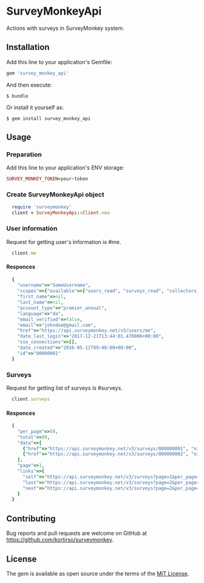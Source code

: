 # SurveyMonkeyApi

Actions with surveys in SurveyMonkey system.

## Installation

Add this line to your application's Gemfile:

```ruby
gem 'survey_monkey_api'
```

And then execute:

    $ bundle

Or install it yourself as:

    $ gem install survey_monkey_api

## Usage

### Preparation

Add this line to your application's ENV storage:

```ruby
SURVEY_MONKEY_TOKEN=your-token
```

### Create SurveyMonkeyApi object

```ruby
  require 'surveymonkey'
  client = SurveyMonkeyApi::Client.new
```

### User information

Request for getting user's information is #me.

```ruby
  client.me
```

#### Responces

```ruby
  {
    "username"=>"SomeUsername",
    "scopes"=>{"available"=>["users_read", "surveys_read", "collectors_read", "collectors_write", "contacts_read", "contacts_write", "surveys_write", "responses_read", "responses_read_detail", "responses_write", "groups_read", "webhooks_read", "webhooks_write", "library_read"], "granted"=>["collectors_read", "contacts_write", "contacts_read", "surveys_write", "surveys_read", "collectors_write", "users_read"]},
    "first_name"=>nil,
    "last_name"=>nil,
    "account_type"=>"premier_annual",
    "language"=>"da",
    "email_verified"=>false,
    "email"=>"johndoe@gmail.com",
    "href"=>"https://api.surveymonkey.net/v3/users/me",
    "date_last_login"=>"2017-12-21T13:44:01.470000+00:00",
    "sso_connections"=>[],
    "date_created"=>"2016-05-11T09:48:00+00:00",
    "id"=>"00000001"
  }
```

### Surveys

Request for getting list of surveys is #surveys.

```ruby
  client.surveys
```

#### Responces

```ruby
  {
    "per_page"=>50,
    "total"=>99,
    "data"=>[
      {"href"=>"https://api.surveymonkey.net/v3/surveys/000000001", "nickname"=>"", "id"=>"000000001", "title"=>"First"},
      {"href"=>"https://api.surveymonkey.net/v3/surveys/000000002", "nickname"=>"", "id"=>"000000002", "title"=>"Second"}
    ],
    "page"=>1,
    "links"=>{
      "self"=>"https://api.surveymonkey.net/v3/surveys?page=1&per_page=50",
      "last"=>"https://api.surveymonkey.net/v3/surveys?page=2&per_page=50",
      "next"=>"https://api.surveymonkey.net/v3/surveys?page=2&per_page=50"
    }
  }
```

## Contributing

Bug reports and pull requests are welcome on GitHub at https://github.com/kortirso/surveymonkey.

## License

The gem is available as open source under the terms of the [MIT License](http://opensource.org/licenses/MIT).
